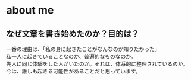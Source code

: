 # about me

## なぜ文章を書き始めたのか？目的は？  

一番の理由は、「私の身に起きたことがなんなのか知りたかった」  
私一人に起きていることなのか、普遍的なものなのか。  
先人に同じ体験をした人がいたのか。それは、体系的に整理されているのか。  
今は、誰しも起きる可能性があることだと思っています。  
